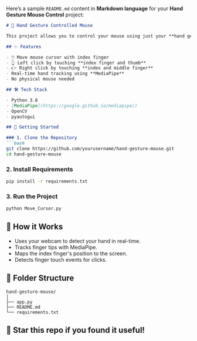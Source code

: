 Here’s a sample `README.md` content in **Markdown language** for your **Hand Gesture Mouse Control** project:

```markdown
# 🤚 Hand Gesture Controlled Mouse

This project allows you to control your mouse using just your **hand gestures** via a webcam. It uses **MediaPipe** and **OpenCV** to detect hand landmarks and perform actions like **moving the cursor**, **left click** (by touching index and thumb), and **right click** (by touching index and middle finger).

## ✨ Features

- 🖱️ Move mouse cursor with index finger
- 👆 Left click by touching **index finger and thumb**
- 👉 Right click by touching **index and middle finger**
- Real-time hand tracking using **MediaPipe**
- No physical mouse needed

## 🛠️ Tech Stack

- Python 3.8
- [MediaPipe](https://google.github.io/mediapipe/)
- OpenCV
- pyautogui

## 🚀 Getting Started

### 1. Clone the Repository
```bash
git clone https://github.com/yourusername/hand-gesture-mouse.git
cd hand-gesture-mouse
```

### 2. Install Requirements
```bash
pip install -r requirements.txt
```

### 3. Run the Project
```bash
python Move_Cursor.py
```

## 🧠 How it Works

- Uses your webcam to detect your hand in real-time.
- Tracks finger tips with MediaPipe.
- Maps the index finger's position to the screen.
- Detects finger touch events for clicks.

## 📂 Folder Structure

```
hand-gesture-mouse/
│
├── app.py  
├── README.md 
└── requirements.txt
```


## 🌟 Star this repo if you found it useful!
```
